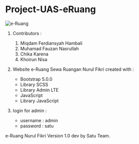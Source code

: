 # Project-UAS-eRuang

![e-Ruang](https://user-images.githubusercontent.com/115140070/213576711-11876ffd-e406-439a-a1d3-597e8eb64170.jpg)

1. Contributors : 
    1. Miqdam Ferdiansyah Hambali 
    2. Muhamad Fauzan Nasrullah
    3. Chika Karena
    4. Khoirun Nisa

2. Website e-Ruang Sewa Ruangan Nurul Fikri
created with : 
    - Bootstrap 5.0.0 
    - Library SCSS 
    - Library Admin LTE 
    - JavaScript 
    - Library JavaScript

3. login for admin :
    - username : admin
    - password : satu

e-Ruang Nurul Fikri Version 1.0 dev by Satu Team.
